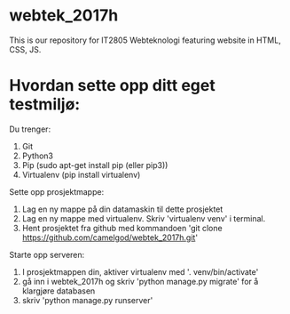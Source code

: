 # webtek_2017h
This is our repository for IT2805 Webteknologi featuring website in HTML, CSS, JS.

# Hvordan sette opp ditt eget testmiljø:

Du trenger:
1. Git
2. Python3
3. Pip (sudo apt-get install pip (eller pip3))
4. Virtualenv (pip install virtualenv)

Sette opp prosjektmappe:
1. Lag en ny mappe på din datamaskin til dette prosjektet
2. Lag en ny mappe med virtualenv. Skriv 'virtualenv venv' i terminal.
3. Hent prosjektet fra github med kommandoen 'git clone https://github.com/camelgod/webtek_2017h.git'

Starte opp serveren:
1. I prosjektmappen din, aktiver virtualenv med '. venv/bin/activate'
3. gå inn i webtek_2017h og skriv 'python manage.py migrate' for å klargjøre databasen
3. skriv 'python manage.py runserver'

